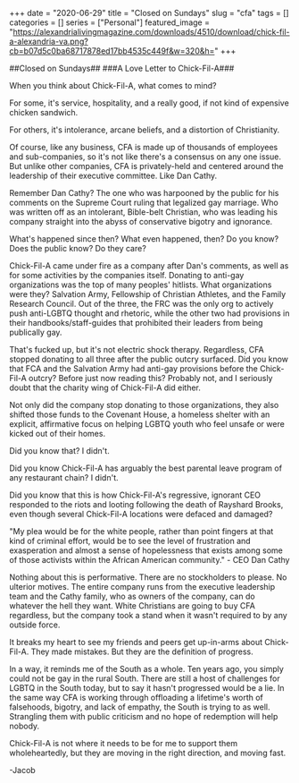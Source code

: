 +++ 
date = "2020-06-29"
title = "Closed on Sundays"
slug = "cfa" 
tags = []
categories = []
series = ["Personal"]
featured_image = "https://alexandrialivingmagazine.com/downloads/4510/download/chick-fil-a-alexandria-va.png?cb=b07d5c0ba68717878ed17bb4535c449f&w=320&h="
+++

##Closed on Sundays##
###A Love Letter to Chick-Fil-A###


When you think about Chick-Fil-A, what comes to mind?

For some, it's service, hospitality, and a really good, if not kind of expensive chicken sandwich.

For others, it's intolerance, arcane beliefs, and a distortion of Christianity. 

Of course, like any business, CFA is made up of thousands of employees and sub-companies, so it's not like there's a consensus on any one issue. But unlike other companies, CFA is privately-held and centered around the leadership of their executive committee. Like Dan Cathy. 

Remember Dan Cathy? The one who was harpooned by the public for his comments on the Supreme Court ruling that legalized gay marriage. Who was written off as an intolerant, Bible-belt Christian, who was leading his company straight into the abyss of conservative bigotry and ignorance.

What's happened since then? What even happened, then? Do you know? Does the public know? Do they care?

Chick-Fil-A came under fire as a company after Dan's comments, as well as for some activities by the companies itself. Donating to anti-gay organizations was the top of many peoples' hitlists. What organizations were they? Salvation Army, Fellowship of Christian Athletes, and the Family Research Council. Out of the three, the FRC was the only org to actively push anti-LGBTQ thought and rhetoric, while the other two had provisions in their handbooks/staff-guides that prohibited their leaders from being publically gay. 

That's fucked up, but it's not electric shock therapy. Regardless, CFA stopped donating to all three after the public outcry surfaced. Did you know that FCA and the Salvation Army had anti-gay provisions before the Chick-Fil-A outcry? Before just now reading this? Probably not, and I seriously doubt that the charity wing of Chick-Fil-A did either. 

Not only did the company stop donating to those organizations, they also shifted those funds to the Covenant House, a homeless shelter with an explicit, affirmative focus on helping LGBTQ youth who feel unsafe or were kicked out of their homes. 

Did you know that? I didn't. 

Did you know Chick-Fil-A has arguably the best parental leave program of any restaurant chain? I didn't. 

Did you know that this is how Chick-Fil-A's regressive, ignorant CEO responded to the riots and looting following the death of Rayshard Brooks, even though several Chick-Fil-A locations were defaced and damaged?

"My plea would be for the white people, rather than point fingers at that kind of criminal effort, would be to see the level of frustration and exasperation and almost a sense of hopelessness that exists among some of those activists within the African American community." - CEO Dan Cathy

Nothing about this is performative. There are no stockholders to please. No ulterior motives. The entire company runs from the executive leadership team and the Cathy family, who as owners of the company, can do whatever the hell they want. White Christians are going to buy CFA regardless, but the company took a stand when it wasn't required to by any outside force. 

It breaks my heart to see my friends and peers get up-in-arms about Chick-Fil-A. They made mistakes. But they are the definition of progress. 

In a way, it reminds me of the South as a whole. Ten years ago, you simply could not be gay in the rural South. There are still a host of challenges for LGBTQ in the South today, but to say it hasn't progressed would be a lie. In the same way CFA is working through offloading a lifetime's worth of falsehoods, bigotry, and lack of empathy, the South is trying to as well. Strangling them with public criticism and no hope of redemption will help nobody. 

Chick-Fil-A is not where it needs to be for me to support them wholeheartedly, but they are moving in the right direction, and moving fast. 

-Jacob